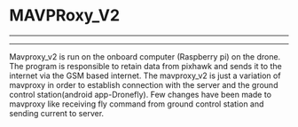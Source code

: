 # MAVPRoxy_V2

----

----

Mavproxy_v2 is run on the onboard computer (Raspberry pi) on the drone. The program is responsible to retain data from pixhawk and sends it to the internet via the GSM based internet. The mavproxy_v2 is just a variation of mavproxy in order to establish connection with the server and the ground control station(android app-Dronefly). Few changes have been made to mavproxy like receiving fly command from ground control station and sending current to server. 
